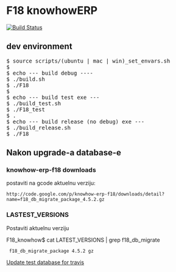 # F18 knowhowERP

[![Build
Status](https://secure.travis-ci.org/knowhow/F18_knowhow.png?branch=master)](https://travis-ci.org/knowhow/F18_knowhow)

## dev environment

<pre>
$ source scripts/(ubuntu | mac | win)_set_envars.sh
$
$ echo --- build debug ----
$ ./build.sh
$ ./F18
$ 
$ echo --- build test exe ---
$ ./build_test.sh
$ ./F18_test
$ .
$ echo --- build release (no debug) exe ---
$ ./build_release.sh
$ ./F18
</pre>


## Nakon upgrade-a database-e

### knowhow-erp-f18 downloads

postaviti na gcode aktuelnu verziju:

    http://code.google.com/p/knowhow-erp-f18/downloads/detail?name=f18_db_migrate_package_4.5.2.gz

### LASTEST_VERSIONS 

Postaviti aktuelnu verziju

F18_knowhow$ cat LATEST_VERSIONS | grep f18_db_migrate
    
     f18_db_migrate_package 4.5.2 gz



[Update test database for travis](https://github.com/knowhow/F18_knowhow/blob/master/TRAVIS.md)
